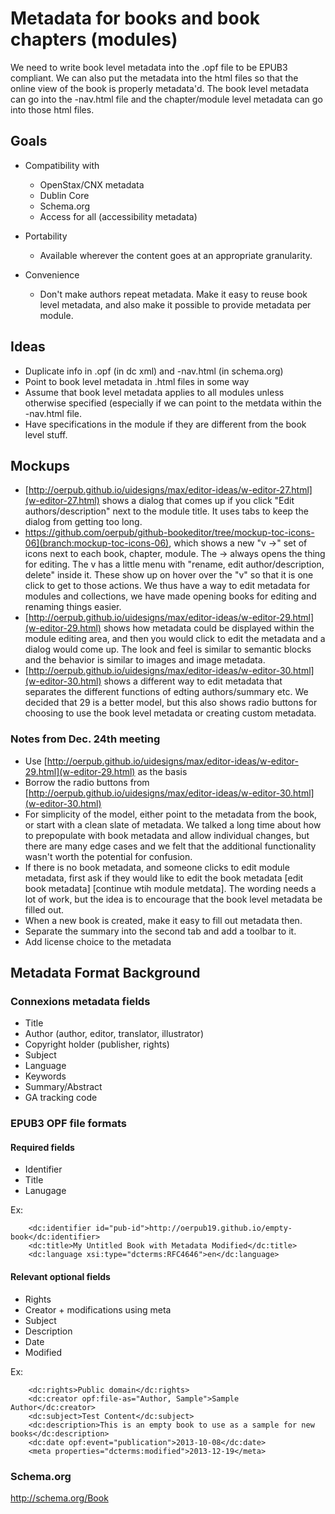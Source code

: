 # Metadata for books and book chapters (modules)

We need to write book level metadata into the .opf file to be EPUB3 compliant. We can also put the metadata into the html
files so that the online view of the book is properly metadata'd. The book level metadata can go into the -nav.html file
and the chapter/module level metadata can go into those html files.

## Goals

* Compatibility with 
  * OpenStax/CNX metadata
  * Dublin Core
  * Schema.org
  * Access for all (accessibility metadata)
  
* Portability 
  * Available wherever the content goes at an appropriate granularity.
  
* Convenience
  * Don't make authors repeat metadata. Make it easy to reuse book level metadata, and also make it possible to provide
  metadata per module.

## Ideas

* Duplicate info in .opf (in dc xml) and -nav.html (in schema.org)
* Point to book level metadata in .html files in some way
* Assume that book level metadata applies to all modules unless otherwise specified (especially if we can point to the metdata within the -nav.html file.
* Have specifications in the module if they are different from the book level stuff.

## Mockups

* [http://oerpub.github.io/uidesigns/max/editor-ideas/w-editor-27.html](w-editor-27.html) shows a dialog that comes up if you click "Edit authors/description" next to the module title. It uses tabs to keep the dialog from getting too long.
* https://github.com/oerpub/github-bookeditor/tree/mockup-toc-icons-06](branch:mockup-toc-icons-06), which shows a new "v ->" set of icons next to each book, chapter, module. The -> always opens the thing for editing. The v has a little menu with "rename, edit author/description, delete" inside it. These show up on hover over the "v" so that it is one click to get to those actions. We thus have a way to edit metadata for modules and collections, we have made opening books for editing and renaming things easier.
* [http://oerpub.github.io/uidesigns/max/editor-ideas/w-editor-29.html](w-editor-29.html) shows how metadata could be displayed within the module editing area, and then you would click to edit the metadata and a dialog would come up. The look and feel is similar to semantic blocks and the behavior is similar to images and image metadata. 
* [http://oerpub.github.io/uidesigns/max/editor-ideas/w-editor-30.html](w-editor-30.html) shows a different way to edit metadata that separates the different functions of edting authors/summary etc. We decided that 29 is a better model, but this also shows radio buttons for choosing to use the book level metadata or creating custom metadata.

### Notes from Dec. 24th meeting

* Use [http://oerpub.github.io/uidesigns/max/editor-ideas/w-editor-29.html](w-editor-29.html) as the basis
 * Borrow the radio buttons from [http://oerpub.github.io/uidesigns/max/editor-ideas/w-editor-30.html](w-editor-30.html)
 * For simplicity of the model, either point to the metadata from the book, or start with a clean slate of metadata. We talked a long time about how to prepopulate with book metadata and allow individual changes, but there are many edge cases and we felt that the additional functionality wasn't worth the potential for confusion.
 * If there is no book metadata, and someone clicks to edit module metadata, first ask if they would like to edit the book metadata [edit book metadata] [continue wtih module metdata]. The wording needs a lot of work, but the idea is to encourage that the book level metadata be filled out.
 * When a new book is created, make it easy to fill out metadata then.
 * Separate the summary into the second tab and add a toolbar to it. 
 * Add license choice to the metadata

## Metadata Format Background

### Connexions metadata fields

* Title
* Author (author, editor, translator, illustrator)
* Copyright holder (publisher, rights)
* Subject
* Language
* Keywords
* Summary/Abstract
* GA tracking code

### EPUB3 OPF file formats

#### Required fields
* Identifier
* Title
* Lanugage

Ex:
```
    <dc:identifier id="pub-id">http://oerpub19.github.io/empty-book</dc:identifier>
    <dc:title>My Untitled Book with Metadata Modified</dc:title>
    <dc:language xsi:type="dcterms:RFC4646">en</dc:language>
```

#### Relevant optional fields
* Rights
* Creator + modifications using meta
* Subject
* Description
* Date
* Modified

Ex:
```
    <dc:rights>Public domain</dc:rights>
    <dc:creator opf:file-as="Author, Sample">Sample Author</dc:creator>
    <dc:subject>Test Content</dc:subject>
    <dc:description>This is an empty book to use as a sample for new books</dc:description>
    <dc:date opf:event="publication">2013-10-08</dc:date>
    <meta properties="dcterms:modified">2013-12-19</meta>
```

### Schema.org

http://schema.org/Book
